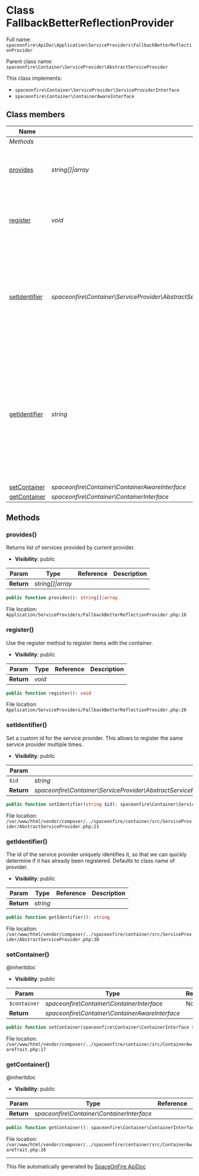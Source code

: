 # Class FallbackBetterReflectionProvider

Full name: `spaceonfire\ApiDoc\Application\ServiceProviders\FallbackBetterReflectionProvider`

Parent class name: `spaceonfire\Container\ServiceProvider\AbstractServiceProvider`

This class implements:

-   `spaceonfire\Container\ServiceProvider\ServiceProviderInterface`
-   `spaceonfire\Container\ContainerAwareInterface`

## Class members

| Name                                                                                                   | Type                                                                                                                                | Summary                                                                                                                                                           | Additional                   |
| ------------------------------------------------------------------------------------------------------ | ----------------------------------------------------------------------------------------------------------------------------------- | ----------------------------------------------------------------------------------------------------------------------------------------------------------------- | ---------------------------- |
| _Methods_                                                                                              |                                                                                                                                     |                                                                                                                                                                   |                              |
| [provides](#spaceonfire_apidoc_application_serviceproviders_fallbackbetterreflectionprovider_provides) | _string[]&#124;array_                                                                                                               | Returns list of services provided by current provider.                                                                                                            | [📢](# "Visibility: public") |
| [register](#spaceonfire_apidoc_application_serviceproviders_fallbackbetterreflectionprovider_register) | _void_                                                                                                                              | Use the register method to register items with the container.                                                                                                     | [📢](# "Visibility: public") |
| [setIdentifier](#spaceonfire_container_serviceprovider_abstractserviceprovider_setidentifier)          | _spaceonfire\Container\ServiceProvider\AbstractServiceProvider&#124;spaceonfire\Container\ServiceProvider\ServiceProviderInterface_ | Set a custom id for the service provider. This allows to register the same service provider multiple times.                                                       | [📢](# "Visibility: public") |
| [getIdentifier](#spaceonfire_container_serviceprovider_abstractserviceprovider_getidentifier)          | _string_                                                                                                                            | The id of the service provider uniquely identifies it, so that we can quickly determine if it has already been<br>registered. Defaults to class name of provider. | [📢](# "Visibility: public") |
| [setContainer](#spaceonfire_container_containerawaretrait_setcontainer)                                | _spaceonfire\Container\ContainerAwareInterface_                                                                                     |                                                                                                                                                                   | [📢](# "Visibility: public") |
| [getContainer](#spaceonfire_container_containerawaretrait_getcontainer)                                | _spaceonfire\Container\ContainerInterface_                                                                                          |                                                                                                                                                                   | [📢](# "Visibility: public") |

## Methods

<a name="spaceonfire_apidoc_application_serviceproviders_fallbackbetterreflectionprovider_provides"></a>

### provides()

Returns list of services provided by current provider.

-   **Visibility**: public

| Param      | Type                  | Reference | Description |
| ---------- | --------------------- | --------- | ----------- |
| **Return** | _string[]&#124;array_ |           |             |

```php
public function provides(): string[]|array
```

File location: `Application/ServiceProviders/FallbackBetterReflectionProvider.php:16`

<a name="spaceonfire_apidoc_application_serviceproviders_fallbackbetterreflectionprovider_register"></a>

### register()

Use the register method to register items with the container.

-   **Visibility**: public

| Param      | Type   | Reference | Description |
| ---------- | ------ | --------- | ----------- |
| **Return** | _void_ |           |             |

```php
public function register(): void
```

File location: `Application/ServiceProviders/FallbackBetterReflectionProvider.php:26`

<a name="spaceonfire_container_serviceprovider_abstractserviceprovider_setidentifier"></a>

### setIdentifier()

Set a custom id for the service provider. This allows to register the same service provider multiple times.

-   **Visibility**: public

| Param      | Type                                                                                                                                | Reference | Description |
| ---------- | ----------------------------------------------------------------------------------------------------------------------------------- | --------- | ----------- |
| `$id`      | _string_                                                                                                                            | No        |             |
| **Return** | _spaceonfire\Container\ServiceProvider\AbstractServiceProvider&#124;spaceonfire\Container\ServiceProvider\ServiceProviderInterface_ |           |             |

```php
public function setIdentifier(string $id): spaceonfire\Container\ServiceProvider\AbstractServiceProvider|spaceonfire\Container\ServiceProvider\ServiceProviderInterface
```

File location: `/var/www/html/vendor/composer/../spaceonfire/container/src/ServiceProvider/AbstractServiceProvider.php:21`

<a name="spaceonfire_container_serviceprovider_abstractserviceprovider_getidentifier"></a>

### getIdentifier()

The id of the service provider uniquely identifies it, so that we can quickly determine if it has already been
registered. Defaults to class name of provider.

-   **Visibility**: public

| Param      | Type     | Reference | Description |
| ---------- | -------- | --------- | ----------- |
| **Return** | _string_ |           |             |

```php
public function getIdentifier(): string
```

File location: `/var/www/html/vendor/composer/../spaceonfire/container/src/ServiceProvider/AbstractServiceProvider.php:30`

<a name="spaceonfire_container_containerawaretrait_setcontainer"></a>

### setContainer()

@inheritdoc

-   **Visibility**: public

| Param        | Type                                            | Reference | Description |
| ------------ | ----------------------------------------------- | --------- | ----------- |
| `$container` | _spaceonfire\Container\ContainerInterface_      | No        |             |
| **Return**   | _spaceonfire\Container\ContainerAwareInterface_ |           |             |

```php
public function setContainer(spaceonfire\Container\ContainerInterface $container): spaceonfire\Container\ContainerAwareInterface
```

File location: `/var/www/html/vendor/composer/../spaceonfire/container/src/ContainerAwareTrait.php:17`

<a name="spaceonfire_container_containerawaretrait_getcontainer"></a>

### getContainer()

@inheritdoc

-   **Visibility**: public

| Param      | Type                                       | Reference | Description |
| ---------- | ------------------------------------------ | --------- | ----------- |
| **Return** | _spaceonfire\Container\ContainerInterface_ |           |             |

```php
public function getContainer(): spaceonfire\Container\ContainerInterface
```

File location: `/var/www/html/vendor/composer/../spaceonfire/container/src/ContainerAwareTrait.php:26`

---

This file automatically generated by [SpaceOnFire ApiDoc](https://github.com/spaceonfire/apidoc)
